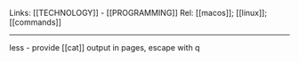 Links: [[TECHNOLOGY]] - [[PROGRAMMING]]
Rel: [[macos]]; [[linux]]; [[commands]]

--- 

less - provide [[cat]] output in pages, escape with q

